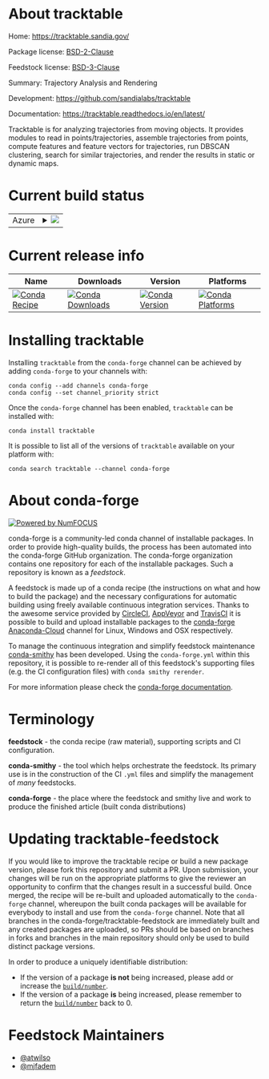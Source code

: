 About tracktable
================

Home: https://tracktable.sandia.gov/

Package license: [BSD-2-Clause](https://opensource.org/licenses/BSD-2-Clause)

Feedstock license: [BSD-3-Clause](https://github.com/conda-forge/tracktable-feedstock/blob/master/LICENSE.txt)

Summary: Trajectory Analysis and Rendering

Development: https://github.com/sandialabs/tracktable

Documentation: https://tracktable.readthedocs.io/en/latest/

Tracktable is for analyzing trajectories from moving objects.  It provides modules to read in points/trajectories, assemble trajectories from points, compute features and feature vectors for trajectories, run DBSCAN clustering, search for similar trajectories, and render the results in static or dynamic maps.


Current build status
====================


<table>
    
  <tr>
    <td>Azure</td>
    <td>
      <details>
        <summary>
          <a href="https://dev.azure.com/conda-forge/feedstock-builds/_build/latest?definitionId=12612&branchName=master">
            <img src="https://dev.azure.com/conda-forge/feedstock-builds/_apis/build/status/tracktable-feedstock?branchName=master">
          </a>
        </summary>
        <table>
          <thead><tr><th>Variant</th><th>Status</th></tr></thead>
          <tbody><tr>
              <td>linux_64_boost1.74numpy1.18python3.6.____cpython</td>
              <td>
                <a href="https://dev.azure.com/conda-forge/feedstock-builds/_build/latest?definitionId=12612&branchName=master">
                  <img src="https://dev.azure.com/conda-forge/feedstock-builds/_apis/build/status/tracktable-feedstock?branchName=master&jobName=linux&configuration=linux_64_boost1.74numpy1.18python3.6.____cpython" alt="variant">
                </a>
              </td>
            </tr><tr>
              <td>linux_64_boost1.74numpy1.18python3.7.____cpython</td>
              <td>
                <a href="https://dev.azure.com/conda-forge/feedstock-builds/_build/latest?definitionId=12612&branchName=master">
                  <img src="https://dev.azure.com/conda-forge/feedstock-builds/_apis/build/status/tracktable-feedstock?branchName=master&jobName=linux&configuration=linux_64_boost1.74numpy1.18python3.7.____cpython" alt="variant">
                </a>
              </td>
            </tr><tr>
              <td>linux_64_boost1.74numpy1.18python3.8.____cpython</td>
              <td>
                <a href="https://dev.azure.com/conda-forge/feedstock-builds/_build/latest?definitionId=12612&branchName=master">
                  <img src="https://dev.azure.com/conda-forge/feedstock-builds/_apis/build/status/tracktable-feedstock?branchName=master&jobName=linux&configuration=linux_64_boost1.74numpy1.18python3.8.____cpython" alt="variant">
                </a>
              </td>
            </tr><tr>
              <td>linux_64_boost1.74numpy1.19python3.9.____cpython</td>
              <td>
                <a href="https://dev.azure.com/conda-forge/feedstock-builds/_build/latest?definitionId=12612&branchName=master">
                  <img src="https://dev.azure.com/conda-forge/feedstock-builds/_apis/build/status/tracktable-feedstock?branchName=master&jobName=linux&configuration=linux_64_boost1.74numpy1.19python3.9.____cpython" alt="variant">
                </a>
              </td>
            </tr><tr>
              <td>linux_64_boost1.75numpy1.18python3.6.____cpython</td>
              <td>
                <a href="https://dev.azure.com/conda-forge/feedstock-builds/_build/latest?definitionId=12612&branchName=master">
                  <img src="https://dev.azure.com/conda-forge/feedstock-builds/_apis/build/status/tracktable-feedstock?branchName=master&jobName=linux&configuration=linux_64_boost1.75numpy1.18python3.6.____cpython" alt="variant">
                </a>
              </td>
            </tr><tr>
              <td>linux_64_boost1.75numpy1.18python3.7.____cpython</td>
              <td>
                <a href="https://dev.azure.com/conda-forge/feedstock-builds/_build/latest?definitionId=12612&branchName=master">
                  <img src="https://dev.azure.com/conda-forge/feedstock-builds/_apis/build/status/tracktable-feedstock?branchName=master&jobName=linux&configuration=linux_64_boost1.75numpy1.18python3.7.____cpython" alt="variant">
                </a>
              </td>
            </tr><tr>
              <td>linux_64_boost1.75numpy1.18python3.8.____cpython</td>
              <td>
                <a href="https://dev.azure.com/conda-forge/feedstock-builds/_build/latest?definitionId=12612&branchName=master">
                  <img src="https://dev.azure.com/conda-forge/feedstock-builds/_apis/build/status/tracktable-feedstock?branchName=master&jobName=linux&configuration=linux_64_boost1.75numpy1.18python3.8.____cpython" alt="variant">
                </a>
              </td>
            </tr><tr>
              <td>linux_64_boost1.75numpy1.19python3.9.____cpython</td>
              <td>
                <a href="https://dev.azure.com/conda-forge/feedstock-builds/_build/latest?definitionId=12612&branchName=master">
                  <img src="https://dev.azure.com/conda-forge/feedstock-builds/_apis/build/status/tracktable-feedstock?branchName=master&jobName=linux&configuration=linux_64_boost1.75numpy1.19python3.9.____cpython" alt="variant">
                </a>
              </td>
            </tr><tr>
              <td>osx_64_boost1.74numpy1.18python3.6.____cpython</td>
              <td>
                <a href="https://dev.azure.com/conda-forge/feedstock-builds/_build/latest?definitionId=12612&branchName=master">
                  <img src="https://dev.azure.com/conda-forge/feedstock-builds/_apis/build/status/tracktable-feedstock?branchName=master&jobName=osx&configuration=osx_64_boost1.74numpy1.18python3.6.____cpython" alt="variant">
                </a>
              </td>
            </tr><tr>
              <td>osx_64_boost1.74numpy1.18python3.7.____cpython</td>
              <td>
                <a href="https://dev.azure.com/conda-forge/feedstock-builds/_build/latest?definitionId=12612&branchName=master">
                  <img src="https://dev.azure.com/conda-forge/feedstock-builds/_apis/build/status/tracktable-feedstock?branchName=master&jobName=osx&configuration=osx_64_boost1.74numpy1.18python3.7.____cpython" alt="variant">
                </a>
              </td>
            </tr><tr>
              <td>osx_64_boost1.74numpy1.18python3.8.____cpython</td>
              <td>
                <a href="https://dev.azure.com/conda-forge/feedstock-builds/_build/latest?definitionId=12612&branchName=master">
                  <img src="https://dev.azure.com/conda-forge/feedstock-builds/_apis/build/status/tracktable-feedstock?branchName=master&jobName=osx&configuration=osx_64_boost1.74numpy1.18python3.8.____cpython" alt="variant">
                </a>
              </td>
            </tr><tr>
              <td>osx_64_boost1.74numpy1.19python3.9.____cpython</td>
              <td>
                <a href="https://dev.azure.com/conda-forge/feedstock-builds/_build/latest?definitionId=12612&branchName=master">
                  <img src="https://dev.azure.com/conda-forge/feedstock-builds/_apis/build/status/tracktable-feedstock?branchName=master&jobName=osx&configuration=osx_64_boost1.74numpy1.19python3.9.____cpython" alt="variant">
                </a>
              </td>
            </tr><tr>
              <td>osx_64_boost1.75numpy1.18python3.6.____cpython</td>
              <td>
                <a href="https://dev.azure.com/conda-forge/feedstock-builds/_build/latest?definitionId=12612&branchName=master">
                  <img src="https://dev.azure.com/conda-forge/feedstock-builds/_apis/build/status/tracktable-feedstock?branchName=master&jobName=osx&configuration=osx_64_boost1.75numpy1.18python3.6.____cpython" alt="variant">
                </a>
              </td>
            </tr><tr>
              <td>osx_64_boost1.75numpy1.18python3.7.____cpython</td>
              <td>
                <a href="https://dev.azure.com/conda-forge/feedstock-builds/_build/latest?definitionId=12612&branchName=master">
                  <img src="https://dev.azure.com/conda-forge/feedstock-builds/_apis/build/status/tracktable-feedstock?branchName=master&jobName=osx&configuration=osx_64_boost1.75numpy1.18python3.7.____cpython" alt="variant">
                </a>
              </td>
            </tr><tr>
              <td>osx_64_boost1.75numpy1.18python3.8.____cpython</td>
              <td>
                <a href="https://dev.azure.com/conda-forge/feedstock-builds/_build/latest?definitionId=12612&branchName=master">
                  <img src="https://dev.azure.com/conda-forge/feedstock-builds/_apis/build/status/tracktable-feedstock?branchName=master&jobName=osx&configuration=osx_64_boost1.75numpy1.18python3.8.____cpython" alt="variant">
                </a>
              </td>
            </tr><tr>
              <td>osx_64_boost1.75numpy1.19python3.9.____cpython</td>
              <td>
                <a href="https://dev.azure.com/conda-forge/feedstock-builds/_build/latest?definitionId=12612&branchName=master">
                  <img src="https://dev.azure.com/conda-forge/feedstock-builds/_apis/build/status/tracktable-feedstock?branchName=master&jobName=osx&configuration=osx_64_boost1.75numpy1.19python3.9.____cpython" alt="variant">
                </a>
              </td>
            </tr><tr>
              <td>win_64_boost1.74numpy1.18python3.6.____cpython</td>
              <td>
                <a href="https://dev.azure.com/conda-forge/feedstock-builds/_build/latest?definitionId=12612&branchName=master">
                  <img src="https://dev.azure.com/conda-forge/feedstock-builds/_apis/build/status/tracktable-feedstock?branchName=master&jobName=win&configuration=win_64_boost1.74numpy1.18python3.6.____cpython" alt="variant">
                </a>
              </td>
            </tr><tr>
              <td>win_64_boost1.74numpy1.18python3.7.____cpython</td>
              <td>
                <a href="https://dev.azure.com/conda-forge/feedstock-builds/_build/latest?definitionId=12612&branchName=master">
                  <img src="https://dev.azure.com/conda-forge/feedstock-builds/_apis/build/status/tracktable-feedstock?branchName=master&jobName=win&configuration=win_64_boost1.74numpy1.18python3.7.____cpython" alt="variant">
                </a>
              </td>
            </tr><tr>
              <td>win_64_boost1.74numpy1.18python3.8.____cpython</td>
              <td>
                <a href="https://dev.azure.com/conda-forge/feedstock-builds/_build/latest?definitionId=12612&branchName=master">
                  <img src="https://dev.azure.com/conda-forge/feedstock-builds/_apis/build/status/tracktable-feedstock?branchName=master&jobName=win&configuration=win_64_boost1.74numpy1.18python3.8.____cpython" alt="variant">
                </a>
              </td>
            </tr><tr>
              <td>win_64_boost1.74numpy1.19python3.9.____cpython</td>
              <td>
                <a href="https://dev.azure.com/conda-forge/feedstock-builds/_build/latest?definitionId=12612&branchName=master">
                  <img src="https://dev.azure.com/conda-forge/feedstock-builds/_apis/build/status/tracktable-feedstock?branchName=master&jobName=win&configuration=win_64_boost1.74numpy1.19python3.9.____cpython" alt="variant">
                </a>
              </td>
            </tr><tr>
              <td>win_64_boost1.75numpy1.18python3.6.____cpython</td>
              <td>
                <a href="https://dev.azure.com/conda-forge/feedstock-builds/_build/latest?definitionId=12612&branchName=master">
                  <img src="https://dev.azure.com/conda-forge/feedstock-builds/_apis/build/status/tracktable-feedstock?branchName=master&jobName=win&configuration=win_64_boost1.75numpy1.18python3.6.____cpython" alt="variant">
                </a>
              </td>
            </tr><tr>
              <td>win_64_boost1.75numpy1.18python3.7.____cpython</td>
              <td>
                <a href="https://dev.azure.com/conda-forge/feedstock-builds/_build/latest?definitionId=12612&branchName=master">
                  <img src="https://dev.azure.com/conda-forge/feedstock-builds/_apis/build/status/tracktable-feedstock?branchName=master&jobName=win&configuration=win_64_boost1.75numpy1.18python3.7.____cpython" alt="variant">
                </a>
              </td>
            </tr><tr>
              <td>win_64_boost1.75numpy1.18python3.8.____cpython</td>
              <td>
                <a href="https://dev.azure.com/conda-forge/feedstock-builds/_build/latest?definitionId=12612&branchName=master">
                  <img src="https://dev.azure.com/conda-forge/feedstock-builds/_apis/build/status/tracktable-feedstock?branchName=master&jobName=win&configuration=win_64_boost1.75numpy1.18python3.8.____cpython" alt="variant">
                </a>
              </td>
            </tr><tr>
              <td>win_64_boost1.75numpy1.19python3.9.____cpython</td>
              <td>
                <a href="https://dev.azure.com/conda-forge/feedstock-builds/_build/latest?definitionId=12612&branchName=master">
                  <img src="https://dev.azure.com/conda-forge/feedstock-builds/_apis/build/status/tracktable-feedstock?branchName=master&jobName=win&configuration=win_64_boost1.75numpy1.19python3.9.____cpython" alt="variant">
                </a>
              </td>
            </tr>
          </tbody>
        </table>
      </details>
    </td>
  </tr>
</table>

Current release info
====================

| Name | Downloads | Version | Platforms |
| --- | --- | --- | --- |
| [![Conda Recipe](https://img.shields.io/badge/recipe-tracktable-green.svg)](https://anaconda.org/conda-forge/tracktable) | [![Conda Downloads](https://img.shields.io/conda/dn/conda-forge/tracktable.svg)](https://anaconda.org/conda-forge/tracktable) | [![Conda Version](https://img.shields.io/conda/vn/conda-forge/tracktable.svg)](https://anaconda.org/conda-forge/tracktable) | [![Conda Platforms](https://img.shields.io/conda/pn/conda-forge/tracktable.svg)](https://anaconda.org/conda-forge/tracktable) |

Installing tracktable
=====================

Installing `tracktable` from the `conda-forge` channel can be achieved by adding `conda-forge` to your channels with:

```
conda config --add channels conda-forge
conda config --set channel_priority strict
```

Once the `conda-forge` channel has been enabled, `tracktable` can be installed with:

```
conda install tracktable
```

It is possible to list all of the versions of `tracktable` available on your platform with:

```
conda search tracktable --channel conda-forge
```


About conda-forge
=================

[![Powered by NumFOCUS](https://img.shields.io/badge/powered%20by-NumFOCUS-orange.svg?style=flat&colorA=E1523D&colorB=007D8A)](http://numfocus.org)

conda-forge is a community-led conda channel of installable packages.
In order to provide high-quality builds, the process has been automated into the
conda-forge GitHub organization. The conda-forge organization contains one repository
for each of the installable packages. Such a repository is known as a *feedstock*.

A feedstock is made up of a conda recipe (the instructions on what and how to build
the package) and the necessary configurations for automatic building using freely
available continuous integration services. Thanks to the awesome service provided by
[CircleCI](https://circleci.com/), [AppVeyor](https://www.appveyor.com/)
and [TravisCI](https://travis-ci.com/) it is possible to build and upload installable
packages to the [conda-forge](https://anaconda.org/conda-forge)
[Anaconda-Cloud](https://anaconda.org/) channel for Linux, Windows and OSX respectively.

To manage the continuous integration and simplify feedstock maintenance
[conda-smithy](https://github.com/conda-forge/conda-smithy) has been developed.
Using the ``conda-forge.yml`` within this repository, it is possible to re-render all of
this feedstock's supporting files (e.g. the CI configuration files) with ``conda smithy rerender``.

For more information please check the [conda-forge documentation](https://conda-forge.org/docs/).

Terminology
===========

**feedstock** - the conda recipe (raw material), supporting scripts and CI configuration.

**conda-smithy** - the tool which helps orchestrate the feedstock.
                   Its primary use is in the construction of the CI ``.yml`` files
                   and simplify the management of *many* feedstocks.

**conda-forge** - the place where the feedstock and smithy live and work to
                  produce the finished article (built conda distributions)


Updating tracktable-feedstock
=============================

If you would like to improve the tracktable recipe or build a new
package version, please fork this repository and submit a PR. Upon submission,
your changes will be run on the appropriate platforms to give the reviewer an
opportunity to confirm that the changes result in a successful build. Once
merged, the recipe will be re-built and uploaded automatically to the
`conda-forge` channel, whereupon the built conda packages will be available for
everybody to install and use from the `conda-forge` channel.
Note that all branches in the conda-forge/tracktable-feedstock are
immediately built and any created packages are uploaded, so PRs should be based
on branches in forks and branches in the main repository should only be used to
build distinct package versions.

In order to produce a uniquely identifiable distribution:
 * If the version of a package **is not** being increased, please add or increase
   the [``build/number``](https://docs.conda.io/projects/conda-build/en/latest/resources/define-metadata.html#build-number-and-string).
 * If the version of a package **is** being increased, please remember to return
   the [``build/number``](https://docs.conda.io/projects/conda-build/en/latest/resources/define-metadata.html#build-number-and-string)
   back to 0.

Feedstock Maintainers
=====================

* [@atwilso](https://github.com/atwilso/)
* [@mjfadem](https://github.com/mjfadem/)

